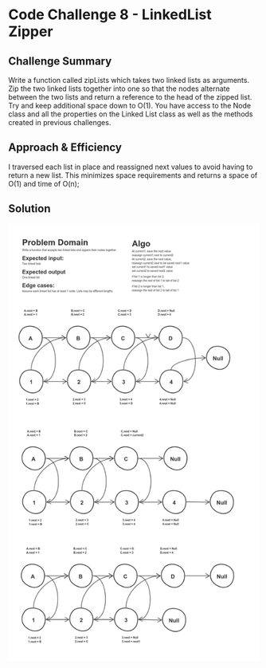 # Code Challenge 8 - LinkedList Zipper

## Challenge Summary
Write a function called zipLists which takes two linked lists as arguments. Zip the two linked lists together into one so that the nodes alternate between the two lists and return a reference to the head of the zipped list. Try and keep additional space down to O(1). You have access to the Node class and all the properties on the Linked List class as well as the methods created in previous challenges.

## Approach & Efficiency
<!-- What approach did you take? Why? What is the Big O space/time for this approach? -->
I traversed each list in place and reassigned next values to avoid having to return a new list.  This minimizes space requirements and returns a space of O(1) and time of O(n);

## Solution
![WhiteBoard](../../assets/cc8.jpg)